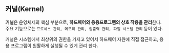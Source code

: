 ## 커널(Kernel)
**커널**은 운영체제의 핵심 부분으로, **하드웨어와 응용프로그램의 상호 작용을 관리**한다.\
주요 기능으로는 ```프로세스 관리, 메모리 관리, 입출력 관리, 파일 시스템 관리``` 등이 있다.

커널은 시스템에서 최상위의 권한을 가지고 있어서 하드웨어 자원에 직접 접근하고, 응용 프로그램이 원활하게 실행될 수 있게 관리 한다.